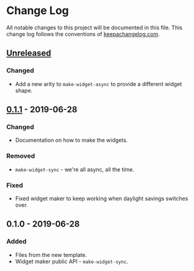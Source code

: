 # Change Log
All notable changes to this project will be documented in this file. This change log follows the conventions of [keepachangelog.com](http://keepachangelog.com/).

## [Unreleased]
### Changed
- Add a new arity to `make-widget-async` to provide a different widget shape.

## [0.1.1] - 2019-06-28
### Changed
- Documentation on how to make the widgets.

### Removed
- `make-widget-sync` - we're all async, all the time.

### Fixed
- Fixed widget maker to keep working when daylight savings switches over.

## 0.1.0 - 2019-06-28
### Added
- Files from the new template.
- Widget maker public API - `make-widget-sync`.

[Unreleased]: https://github.com/your-name/ify/compare/0.1.1...HEAD
[0.1.1]: https://github.com/your-name/ify/compare/0.1.0...0.1.1
